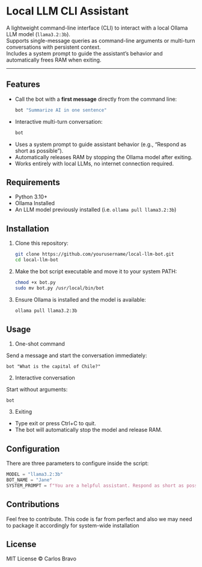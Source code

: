 # Local LLM CLI Assistant

A lightweight command-line interface (CLI) to interact with a local Ollama LLM model (`llama3.2:3b`).  
Supports single-message queries as command-line arguments or multi-turn conversations with persistent context.  
Includes a system prompt to guide the assistant’s behavior and automatically frees RAM when exiting.

---

## Features

- Call the bot with a **first message** directly from the command line:
  ```bash
  bot "Summarize AI in one sentence"

- Interactive multi-turn conversation:
  ```bash
  bot

- Uses a system prompt to guide assistant behavior (e.g., “Respond as short as possible”).
- Automatically releases RAM by stopping the Ollama model after exiting.
- Works entirely with local LLMs, no internet connection required.

## Requirements
- Python 3.10+
- Ollama Installed
- An LLM model previously installed (i.e. `ollama pull llama3.2:3b`)

## Installation

1. Clone this repository:
    ```bash
    git clone https://github.com/yourusername/local-llm-bot.git
    cd local-llm-bot
    ```

2. Make the bot script executable and move it to your system PATH:
    ```bash
    chmod +x bot.py
    sudo mv bot.py /usr/local/bin/bot
    ```

3. Ensure Ollama is installed and the model is available:
   ```bash
   ollama pull llama3.2:3b
   ```

## Usage
1. One-shot command

Send a message and start the conversation immediately:    
```
bot "What is the capital of Chile?"
```

2. Interactive conversation

Start without arguments:

```
bot
```

3. Exiting
  - Type exit or press Ctrl+C to quit.
  - The bot will automatically stop the model and release RAM.

## Configuration
There are three parameters to configure inside the script:

```python
MODEL = "llama3.2:3b"
BOT_NAME = "Jane"
SYSTEM_PROMPT = f"You are a helpful assistant. Respond as short as possible. Your name is {BOT_NAME}"
```

## Contributions
Feel free to contribute. This code is far from perfect and also we may need to package it accordingly for system-wide installation

## License
MIT License © Carlos Bravo

